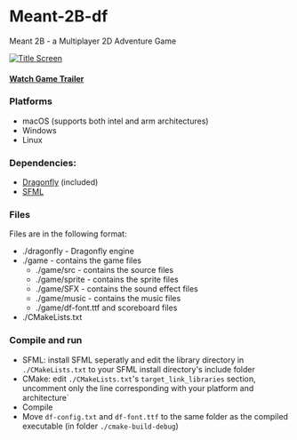 # Meant-2B-df
Meant 2B - a Multiplayer 2D Adventure Game

[![Title Screen](https://user-images.githubusercontent.com/73323107/158038612-e3a5649e-4bd6-4463-98c3-090badb0bd41.png)](https://drive.google.com/file/d/19YGUzP9MinX15Vptg1lC3KTTaaW6Vy4x/view?usp=sharing)

#### [Watch Game Trailer](https://drive.google.com/file/d/19YGUzP9MinX15Vptg1lC3KTTaaW6Vy4x/view?usp=sharing)

### Platforms

- macOS (supports both intel and arm architectures)
- Windows
- Linux

### Dependencies:
- [Dragonfly](https://dragonfly.wpi.edu) (included)
- [SFML](https://github.com/SFML/SFML)

### Files

Files are in the following format:

- ./dragonfly - Dragonfly engine
- ./game - contains the game files
  - ./game/src - contains the source files
  - ./game/sprite - contains the sprite files
  - ./game/SFX - contains the sound effect files
  - ./game/music - contains the music files
  - ./game/df-font.ttf and scoreboard files
- ./CMakeLists.txt

### Compile and run

- SFML: install SFML seperatly and edit the library directory in `./CMakeLists.txt` to your SFML install directory's include folder
- CMake: edit `./CMakeLists.txt`'s `target_link_libraries` section, uncomment only the line corresponding with your platform and architecture`
- Compile
- Move `df-config.txt` and `df-font.ttf` to the same folder as the compiled executable (in folder `./cmake-build-debug`)

